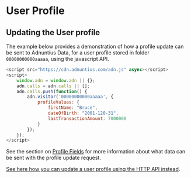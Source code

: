 # User Profile

## Updating the User profile

The example below provides a demonstration of how a profile update can be sent to Adnuntius Data, for a user profile stored in folder `00000000000aaaaa`, using the javascript API.

```javascript
<script src="https://cdn.adnuntius.com/adn.js" async></script>
<script>
    window.adn = window.adn || {};
    adn.calls = adn.calls || [];
    adn.calls.push(function() {
        adn.visitor('00000000000aaaaa', {
            profileValues: {
                firstName: "Bruce",
                dateOfBirth: "2001-120-31",
                lastTransactionAmount: 7000000
            }
        });
    });
</script>
```

See the section on [Profile Fields](../fields.md) for more information about what data can be sent with the profile update request.

[See here how you can update a user profile using the HTTP API instead](../http/http-profile.md).

